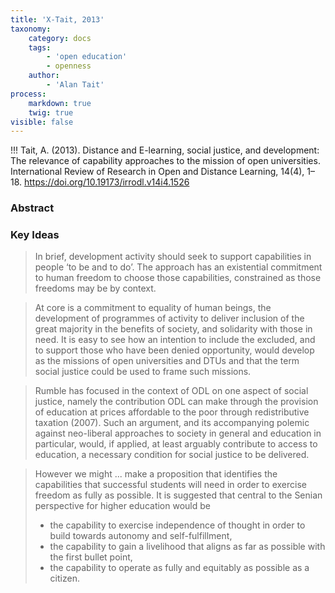 ```yaml
---
title: 'X-Tait, 2013'
taxonomy:
    category: docs
    tags:
        - 'open education'
        - openness
    author:
        - 'Alan Tait'
process:
    markdown: true
    twig: true
visible: false
---
```


!!! Tait, A. (2013). Distance and E-learning, social justice, and development: The relevance of capability approaches to the mission of open universities. International Review of Research in Open and Distance Learning, 14(4), 1–18. https://doi.org/10.19173/irrodl.v14i4.1526





### Abstract

### Key Ideas

> In brief, development activity should seek to support capabilities in people ‘to be and to do’. The approach has an existential commitment to human freedom to choose those capabilities, constrained as those freedoms may be by context.

> At core is a commitment to equality of human beings, the development of programmes of activity to deliver inclusion of the great majority in the benefits of society, and solidarity with those in need. It is easy to see how an intention to include the excluded, and to support those who have been denied opportunity, would develop as the missions of open universities and DTUs and that the term social justice could be used to frame such missions.

> Rumble has focused in the context of ODL on one aspect of social justice, namely the contribution ODL can make through the provision of education at prices affordable to the poor through redistributive taxation (2007). Such an argument, and its accompanying polemic against neo-liberal approaches to society in general and education in particular, would, if applied, at least arguably contribute to access to education, a necessary condition for social justice to be delivered.

> However we might ... make a proposition that identifies the capabilities that successful students will need in order to exercise freedom as fully as possible. It is suggested that central to the Senian perspective for higher education would be
> - the capability to exercise independence of thought in order to build towards autonomy and self-fulfillment,
> - the capability to gain a livelihood that aligns as far as possible with the first bullet point,
> - the capability to operate as fully and equitably as possible as a citizen.
